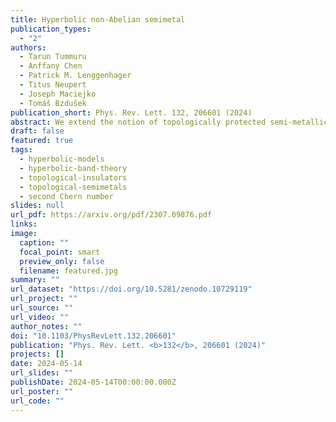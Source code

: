 ```yaml
---
title: Hyperbolic non-Abelian semimetal
publication_types:
  - "2"
authors:
  - Tarun Tummuru
  - Anffany Chen
  - Patrick M. Lenggenhager
  - Titus Neupert
  - Joseph Maciejko
  - Tomáš Bzdušek
publication_short: Phys. Rev. Lett. 132, 206601 (2024)
abstract: We extend the notion of topologically protected semi-metallic band crossings to hyperbolic lattices in negatively curved space. Due to their distinct translation group structure, such lattices support non-Abelian Bloch states which, unlike conventional Bloch states, acquire a matrix-valued Bloch factor under lattice translations. Combining diverse numerical and analytical approaches, we uncover a quartic scaling in the density of states at low energies, and illuminate a nodal manifold of codimension five in the reciprocal space. The nodal manifold is topologically protected by a non-zero second Chern number, reminiscent of the characterization of Weyl nodes by the first Chern number.
draft: false
featured: true
tags:
  - hyperbolic-models
  - hyperbolic-band-theory
  - topological-insulators
  - topological-semimetals
  - second Chern number
slides: null
url_pdf: https://arxiv.org/pdf/2307.09876.pdf
links:
image:
  caption: ""
  focal_point: smart
  preview_only: false
  filename: featured.jpg
summary: ""
url_dataset: "https://doi.org/10.5281/zenodo.10729119"
url_project: ""
url_source: ""
url_video: ""
author_notes: ""
doi: "10.1103/PhysRevLett.132.206601"
publication: "Phys. Rev. Lett. <b>132</b>, 206601 (2024)"
projects: []
date: 2024-05-14
url_slides: ""
publishDate: 2024-05-14T00:00:00.000Z
url_poster: ""
url_code: ""
---
```

